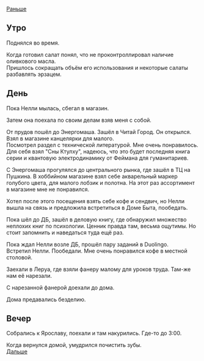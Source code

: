 [Раньше](2020.09.04.md)  
## Утро
Поднялся во время.

Когда готовил салат понял, что не проконтроллировал наличие оливкового масла.  
Пришлось сокращать объём его использования и некоторые салаты разбавлять эрзацем.
## День
Пока Нелли мылась, сбегал в магазин.

Затем она поехала по своим делам взяв меня с собой.

От прудов пошёл до Энергомаша. Зашёл в Читай Город. Он открылся.  
Взял в магазине канцелярки для малого.  
Посмотрел раздел с технической литературой. Мне очень понравилось.  
Для себя взял "Сны Ктулху", надеюсь, что это будет последняя книга серии и квантовую электродинамику от Феймана для гуманитариев.

С Энергомаша прогулялся до центрального рынка, где зашёл в ТЦ на Пушкина. В хоббийном магазине взял себе акварельный маркер голубого цвета, для малого лобзик и полотна. На этот раз ассортимент в магазине мне не понравился.  

Хотел после этого посещения взять себе кофе и сендвич, но Нелли вышла на связь и предложила встретиться в Доме Быта, пообедать.

Пока шёл до ДБ, зашёл в деловую книгу, где обнаружил множество неплохих книг по психологии. Ценник правда там, весьма ощутимы. Но стоит запомнить и наведаться туда ещё раз.

Пока ждал Нелли возле ДБ, прошёл пару заданий в Duolingo.  
Встретил Нелли. Пообедали. Мне очень понравился кофе в местной столовой.

Заехали в Леруа, где взяли фанеру малому для уроков труда. Там-же нам её нарезали.

С нарезанной фанерой доехали до дома.

Дома предавались безделию.
## Вечер
Собрались к Ярославу, поехали и там накурились. Где-то до 3:00.

Когда вернулся домой, умудрился почистить зубы.  
[Дальше](2020.09.06.md)